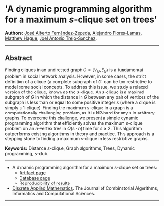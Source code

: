 <script type="text/javascript" charset="utf-8" 
src="https://cdn.mathjax.org/mathjax/latest/MathJax.js?config=TeX-AMS-MML_HTMLorMML,
https://vincenttam.github.io/javascripts/MathJaxLocal.js"></script>

# 'A dynamic programming algorithm for a maximum $s$-clique set on trees'

**Authors:** [José Alberto Fernández-Zepeda](https://dblp.org/pid/13/7045), [Alejandro Flores-Lamas](https://www.cs.rhul.ac.uk/home/uhac208/), [Matthew Hague](https://www.cs.rhul.ac.uk/home/uxac009/), [Joel Antonio Trejo-Sánchez](https://www.cimat.mx/~joel.trejo).

---

## Abstract

Finding cliques in an undirected graph $G = (V_G, E_G)$ is a fundamental problem in social network analysis. However, in some cases, the strict definition of a clique (a complete subgraph of $G$) can be too restrictive to model some social concepts. To address this issue, we study a relaxed version of the clique, known as the $s$-clique. An $s$-clique is a maximal subgraph of $G$ in which the distance in $G$ between any pair of vertices of the subgraph is less than or equal to some positive integer $s$ (where a clique is simply a $1$-clique). Finding the maximum $s$-clique in a graph is a computationally challenging problem, as it is NP-hard for any $s$ in arbitrary graphs. To overcome this challenge, we present a simple dynamic programming algorithm that efficiently solves the maximum $s$-clique problem on an $n$-vertex tree in $O(s \cdot n)$ time for $s \geq 2$. This algorithm outperforms existing algorithms in theory and practice. This approach is a stepping stone to finding a maximum $s$-clique in less restrictive graphs.

**Keywords:** Distance $s$-clique, Graph algorithms, Trees, Dynamic programming, $s$-club.

---

- A dynamic programming algorithm for a maximum $s$-clique set on trees: 
  - [Artifact page](./DAM_2023/Artifact.md)
  - [Database page](./DAM_2023/Database.md)
  - [Reproducibility of results](./DAM_2023/Experiments.md)
- [Discrete Applied Mathematics](https://www.sciencedirect.com/journal/discrete-applied-mathematics). The Journal of Combinatorial Algorithms, Informatics and Computational Sciences.

---

